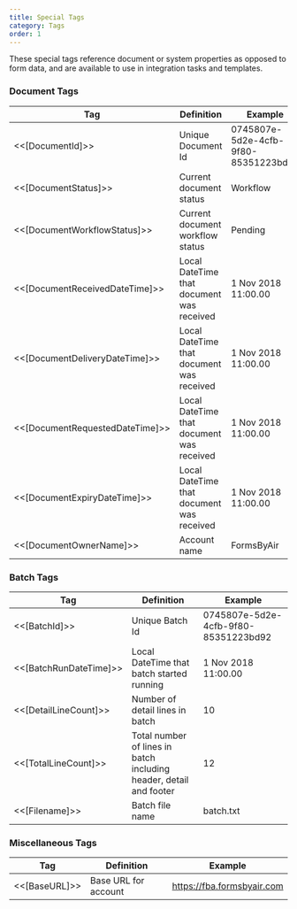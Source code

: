 ```yaml
---
title: Special Tags
category: Tags
order: 1
---
```


These special tags reference document or system properties as opposed to form data, and are available to use in integration tasks and templates.

### Document Tags

|Tag|Definition|Example|
|---|---|---|
|<<[DocumentId]>>|Unique Document Id|0745807e-5d2e-4cfb-9f80-85351223bd92
|<<[DocumentStatus]>>|Current document status|Workflow
|<<[DocumentWorkflowStatus]>>|Current document workflow status|Pending
|<<[DocumentReceivedDateTime]>>|Local DateTime that document was received|1 Nov 2018 11:00.00|
|<<[DocumentDeliveryDateTime]>>|Local DateTime that document was received|1 Nov 2018 11:00.00|
|<<[DocumentRequestedDateTime]>>|Local DateTime that document was received|1 Nov 2018 11:00.00|
|<<[DocumentExpiryDateTime]>>|Local DateTime that document was received|1 Nov 2018 11:00.00|
|<<[DocumentOwnerName]>>|Account name|FormsByAir|

### Batch Tags

|Tag|Definition|Example|
|---|---|---|
|<<[BatchId]>>|Unique Batch Id|0745807e-5d2e-4cfb-9f80-85351223bd92|
|<<[BatchRunDateTime]>>|Local DateTime that batch started running|1 Nov 2018 11:00.00|
|<<[DetailLineCount]>>|Number of detail lines in batch|10
|<<[TotalLineCount]>>|Total number of lines in batch including header, detail and footer|12
|<<[Filename]>>|Batch file name|batch.txt

### Miscellaneous Tags

|Tag|Definition|Example|
|---|---|---|
|<<[BaseURL]>>|Base URL for account|https://fba.formsbyair.com
